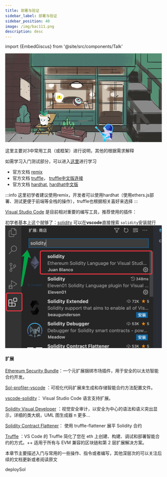 ```yaml
---
title: 部署与验证
sidebar_label: 部署与验证
sidebar_position: 40
image: /img/bac111.png
description: desc
---
```

import {EmbedGiscus} from '@site/src/components/Talk'

![](./assets/bac-info11.jpg "bac")

这里主要对3中常用工具（或框架）进行说明，其他的根据需求解释

如需学习入门测试部分，可以进入[这里](../monitor)进行学习

- 官方文档 [remix](https://remix-ide.readthedocs.io/en/latest/#) 
- 官方文档 [truffle](https://trufflesuite.com/docs/truffle/)， [truffle中文版连接](https://learnblockchain.cn/docs/truffle/quickstart.html#) 
- 官方文档 [hardhat](https://hardhat.org/hardhat-runner/docs), [hardhat中文版](https://learnblockchain.cn/docs/hardhat/getting-started/) 

:::info
这里初学者建议使用remix，开发者可以使用hardhat（使用ethers.js部署、测试更便于前端等全栈的操作），truffle也根据相关喜好来选择
:::

[Visual Studio Code](https://code.visualstudio.com/) 是目前相对重要的编写工具，推荐使用的插件：

初学者基本上这个就够了：[solidity](https://marketplace.visualstudio.com/items?itemName=JuanBlanco.solidity)
可以在**vscode**直接搜索 `solidity`安装就行
![img.png](assets/imgplug.png)

#### 扩展

[Ethereum Security Bundle](https://marketplace.visualstudio.com/items?itemName=tintinweb.ethereum-security-bundle)：一个元扩展捆绑市场插件，用于安全的以太坊智能合约开发。

[Sol-profiler-vscode](https://github.com/Aniket-Engg/sol-profiler-vscode) ：可视化代码扩展来生成和存储智能合约方法配置文件。

[vscode-solidity](https://github.com/juanfranblanco/vscode-solidity)： Visual Studio Code 语言支持扩展。

[Solidity Visual Developer](https://marketplace.visualstudio.com/items?itemName=tintinweb.solidity-visual-auditor) ：视觉安全审计，以安全为中心的语法和语义突出显示，详细的类大纲，UML 图生成器 n 更多...

[Solidity Contract Flattener](https://marketplace.visualstudio.com/items?itemName=tintinweb.vscode-solidity-flattener)： 使用 truffle-flattener 展平 Solidity 合约

[Truffle](https://marketplace.visualstudio.com/items?itemName=trufflesuite-csi.truffle-vscode) ：VS Code 的 Truffle 简化了您在 eth 上创建、构建、调试和部署智能合约的方式。++ 适用于所有与 EVM 兼容的区块链和第 2 层扩展解决方案。

本章节主要描述入门与常用的一些操作、指令或者编写，其他深层次的可以关注后续的文档更新或者阅读原文

<EmbedGiscus>deploySol</EmbedGiscus>
